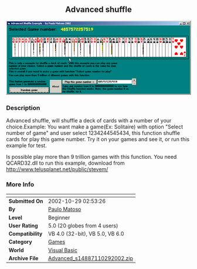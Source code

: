 ﻿<div align="center">

## Advanced shuffle

<img src="PIC20021029351422298.jpg">
</div>

### Description

Advanced shuffle, will shuffle a deck of cards with a number of your choice.Example: You want make a game(Ex: Solitaire) with option "Select number of game" and user select 1234244545434, this function shuffle cards for play this game number. Try it on your games and see it, or run this example for test.

Is possible play more than 9 trillion games with this function. You need QCARD32.dll to run this example, download from http://www.telusplanet.net/public/stevem/
 
### More Info
 


<span>             |<span>
---                |---
**Submitted On**   |2002-10-29 02:53:26
**By**             |[Paulo Matoso](https://github.com/Planet-Source-Code/PSCIndex/blob/master/ByAuthor/paulo-matoso.md)
**Level**          |Beginner
**User Rating**    |5.0 (20 globes from 4 users)
**Compatibility**  |VB 4\.0 \(32\-bit\), VB 5\.0, VB 6\.0
**Category**       |[Games](https://github.com/Planet-Source-Code/PSCIndex/blob/master/ByCategory/games__1-38.md)
**World**          |[Visual Basic](https://github.com/Planet-Source-Code/PSCIndex/blob/master/ByWorld/visual-basic.md)
**Archive File**   |[Advanced\_s14887110292002\.zip](https://github.com/Planet-Source-Code/paulo-matoso-advanced-shuffle__1-40240/archive/master.zip)








